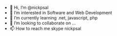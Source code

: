 - 👋 Hi, I’m @nickpsal
- 👀 I’m interested in Software and Web Development
- 🌱 I’m currently learning .net,  javascript, php
- 💞️ I’m looking to collaborate on ...
- 📫 How to reach me skype nickpsal

<!---
nickpsal/nickpsal is a ✨ special ✨ repository because its `README.md` (this file) appears on your GitHub profile.
You can click the Preview link to take a look at your changes.
--->
